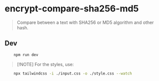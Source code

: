 # encrypt-compare-sha256-md5

> Compare between a text with SHA256 or MD5 algorithm and other hash.

## Dev

```bash
    npm run dev 
```

> [!NOTE] For the styles, use:

```bash
    npx tailwindcss -i ./input.css -o ./style.css --watch
```